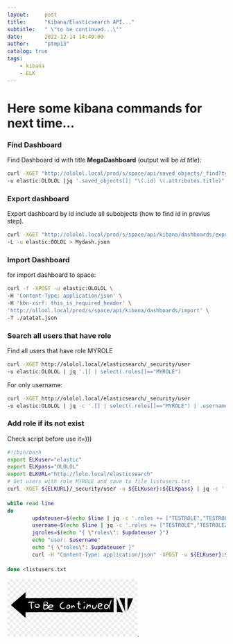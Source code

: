 ```yaml
---
layout:     post
title:      "Kibana/Elasticsearch API..."
subtitle:   " \"to be continued...\""
date:       2022-12-14 14:49:00
author:     "ptmp13"
catalog: true
tags:
    - kibana
    - ELK
---
```


# Here some kibana commands for next time...

### Find Dashboard  
Find Dashboard id with title __MegaDashboard__ (output will be _id title_):  
```bash
curl -XGET "http://ololol.local/prod/s/space/api/saved_objects/_find?type=dashboard&search_fields=title&search=Mydash" \
-u elastic:OLOLOL |jq '.saved_objects[]| "\(.id) \(.attributes.title)" '
```

### Export dashboard 
Export dashboard by id include all subobjects (how to find id in previus step).
```bash
curl -XGET "http://ololol.local/prod/s/space/api/kibana/dashboards/export?dashboard=ea092c10-80f3-11eb-8724-af9cad60a55b" \
-L -u elastic:OOLOL > Mydash.json
```

### Import Dashboard

for import dashboard to space:
```bash
curl -f -XPOST -u elastic:OLOLOL \
-H 'Content-Type: application/json' \
-H 'kbn-xsrf: this_is_required_header' \
'http://ollool.local/prod/s/space/api/kibana/dashboards/import' \
-T ./atatat.json
```

### Search all users that have role

Find all users that have role MYROLE
```bash
curl -XGET http://ololol.local/elasticsearch/_security/user 
-u elastic:OLOLOL | jq '.[] | select(.roles[]=="MYROLE")
```

For only username:
```bash
curl -XGET http://ololol.local/elasticsearch/_security/user 
-u elastic:OLOLOL | jq -c '.[] | select(.roles[]=="MYROLE") | .username'
```

### Add role if its not exist


Check script before use it=)))
```bash
#!/bin/bash
export ELKuser="elastic"
export ELKpass="OLOLOL"
export ELKURL="http://lolo.local/elasticsearch"
# Get users with role MYROLE and save to file listusers.txt
curl -XGET ${ELKURL}/_security/user -u ${ELKuser}:${ELKpass} | jq -c '.[] | select(.roles[]=="MYROLE")' > listusers.txt

while read line
do
        updateuser=$(echo $line | jq -c '.roles += ["TESTROLE","TESTROLE2","TESTROLE3"] | .roles')
        username=$(echo $line | jq -c '.roles += ["TESTROLE","TESTROLE2","TESTROLE3"] | .username'|tr -d \")
        jqroles=$(echo "{ \"roles\": $updateuser }")
        echo "user: $username"
        echo "{ \"roles\": $updateuser }"
        curl -H "Content-Type: application/json" -XPOST -u ${ELKuser}:${ELKpass} "${ELKURL}/_security/user/${username}" -d "$jqroles"

done <listusers.txt

```

![to be continued](../img/in-post/ELK/tobecontinued.jpg "to be continued...").